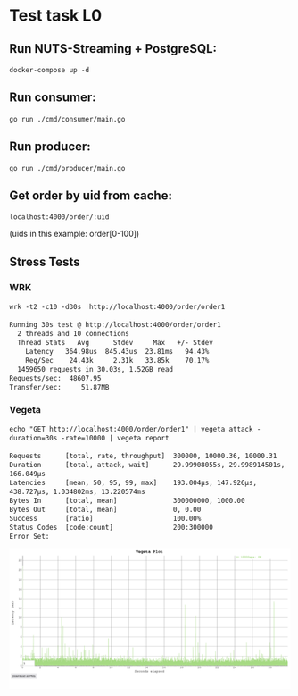 # Test task L0
## Run NUTS-Streaming + PostgreSQL:
```
docker-compose up -d
```
## Run consumer:
```
go run ./cmd/consumer/main.go
```
## Run producer:
```
go run ./cmd/producer/main.go
```
## Get order by uid from cache:
```
localhost:4000/order/:uid
```
(uids in this example: order[0-100])

## Stress Tests
### WRK

```
wrk -t2 -c10 -d30s  http://localhost:4000/order/order1

Running 30s test @ http://localhost:4000/order/order1
  2 threads and 10 connections
  Thread Stats   Avg      Stdev     Max   +/- Stdev
    Latency   364.98us  845.43us  23.81ms   94.43%
    Req/Sec    24.43k     2.31k   33.85k    70.17%
  1459650 requests in 30.03s, 1.52GB read
Requests/sec:  48607.95
Transfer/sec:     51.87MB
```

### Vegeta
```
echo "GET http://localhost:4000/order/order1" | vegeta attack -duration=30s -rate=10000 | vegeta report

Requests      [total, rate, throughput]  300000, 10000.36, 10000.31
Duration      [total, attack, wait]      29.99908055s, 29.998914501s, 166.049µs
Latencies     [mean, 50, 95, 99, max]    193.004µs, 147.926µs, 438.727µs, 1.034802ms, 13.220574ms
Bytes In      [total, mean]              300000000, 1000.00
Bytes Out     [total, mean]              0, 0.00
Success       [ratio]                    100.00%
Status Codes  [code:count]               200:300000  
Error Set:
```
![Plot](./images/vegeta-plot.jpg?raw=true)